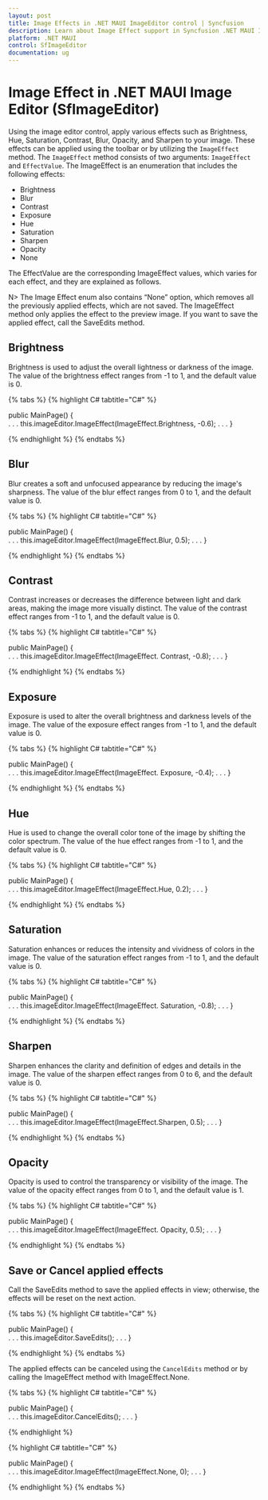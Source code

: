 ```yaml
---
layout: post
title: Image Effects in .NET MAUI ImageEditor control | Syncfusion
description: Learn about Image Effect support in Syncfusion .NET MAUI Image Editor (SfImageEditor) control.
platform: .NET MAUI
control: SfImageEditor
documentation: ug
---
```


# Image Effect in .NET MAUI Image Editor (SfImageEditor)

Using the image editor control, apply various effects such as Brightness, Hue, Saturation, Contrast, Blur, Opacity, and Sharpen to your image. These effects can be applied using the toolbar or by utilizing the `ImageEffect` method. The `ImageEffect` method consists of two arguments: `ImageEffect` and `EffectValue`. The ImageEffect is an enumeration that includes the following effects:

* Brightness
* Blur
* Contrast
* Exposure
* Hue
* Saturation
* Sharpen 
* Opacity
* None

The EffectValue are the corresponding ImageEffect values, which varies for each effect, and they are explained as follows.

N> The Image Effect enum also contains “None” option, which removes all the previously applied effects, which are not saved.
The ImageEffect method only applies the effect to the preview image. If you want to save the applied effect, call the SaveEdits method.

## Brightness

Brightness is used to adjust the overall lightness or darkness of the image. The value of the brightness effect ranges from -1 to 1, and the default value is 0.

{% tabs %}
{% highlight C# tabtitle="C#" %}

public MainPage()
{               
    . . .
    this.imageEditor.ImageEffect(ImageEffect.Brightness, -0.6);
    . . .
}

{% endhighlight %}
{% endtabs %}

## Blur

Blur creates a soft and unfocused appearance by reducing the image's sharpness. The value of the blur effect ranges from 0 to 1, and the default value is 0.

{% tabs %}
{% highlight C# tabtitle="C#" %}

public MainPage()
{               
    . . .
    this.imageEditor.ImageEffect(ImageEffect.Blur, 0.5);
    . . .
}

{% endhighlight %}
{% endtabs %}

## Contrast

Contrast increases or decreases the difference between light and dark areas, making the image more visually distinct. The value of the contrast effect ranges from -1 to 1, and the default value is 0.

{% tabs %}
{% highlight C# tabtitle="C#" %}

public MainPage()
{               
    . . .
    this.imageEditor.ImageEffect(ImageEffect. Contrast, -0.8);
    . . .
}

{% endhighlight %}
{% endtabs %}

## Exposure

Exposure is used to alter the overall brightness and darkness levels of the image. The value of the exposure effect ranges from -1 to 1, and the default value is 0.

{% tabs %}
{% highlight C# tabtitle="C#" %}

public MainPage()
{               
    . . .
    this.imageEditor.ImageEffect(ImageEffect. Exposure, -0.4);
    . . .
}

{% endhighlight %}
{% endtabs %}

## Hue

Hue is used to change the overall color tone of the image by shifting the color spectrum. The value of the hue effect ranges from -1 to 1, and the default value is 0.

{% tabs %}
{% highlight C# tabtitle="C#" %}

public MainPage()
{               
    . . .
    this.imageEditor.ImageEffect(ImageEffect.Hue, 0.2);
    . . .
}

{% endhighlight %}
{% endtabs %}

## Saturation

Saturation enhances or reduces the intensity and vividness of colors in the image. The value of the saturation effect ranges from -1 to 1, and the default value is 0.

{% tabs %}
{% highlight C# tabtitle="C#" %}

public MainPage()
{               
    . . .
    this.imageEditor.ImageEffect(ImageEffect. Saturation, -0.8);
    . . .
}

{% endhighlight %}
{% endtabs %}

## Sharpen

Sharpen enhances the clarity and definition of edges and details in the image. The value of the sharpen effect ranges from 0 to 6, and the default value is 0.

{% tabs %}
{% highlight C# tabtitle="C#" %}

public MainPage()
{               
    . . .
    this.imageEditor.ImageEffect(ImageEffect.Sharpen, 0.5);
    . . .
}

{% endhighlight %}
{% endtabs %}

## Opacity

Opacity is used to control the transparency or visibility of the image. The value of the opacity effect ranges from 0 to 1, and the default value is 1.

{% tabs %}
{% highlight C# tabtitle="C#" %}

public MainPage()
{               
    . . .
    this.imageEditor.ImageEffect(ImageEffect. Opacity, 0.5);
    . . .
}

{% endhighlight %}
{% endtabs %}

## Save or Cancel applied effects

Call the SaveEdits method to save the applied effects in view; otherwise, the effects will be reset on the next action.

{% tabs %}
{% highlight C# tabtitle="C#" %}

public MainPage()
{               
    . . .
    this.imageEditor.SaveEdits();
    . . .
}

{% endhighlight %}
{% endtabs %}

The applied effects can be canceled using the `CancelEdits` method or by calling the ImageEffect method with ImageEffect.None.

{% tabs %}
{% highlight C# tabtitle="C#" %}

public MainPage()
{               
    . . .
    this.imageEditor.CancelEdits();
    . . .
}

{% endhighlight %}

{% highlight C# tabtitle="C#" %}

public MainPage()
{               
    . . .
    this.imageEditor.ImageEffect(ImageEffect.None, 0);
    . . .
}

{% endhighlight %}
{% endtabs %}
